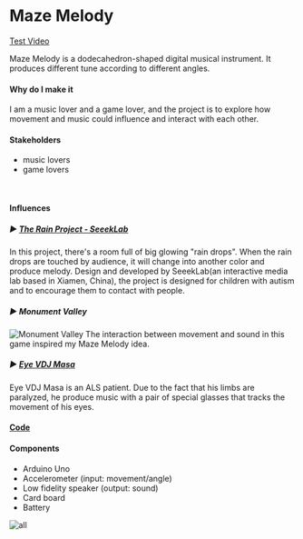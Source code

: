 # Maze Melody

[Test Video](https://vimeo.com/331150712)

Maze Melody is a dodecahedron-shaped digital musical instrument. It produces different tune according to different angles.

#### Why do I make it
I am a music lover and a game lover, and the project is to explore how movement and music could influence and interact with each other.

#### Stakeholders
* music lovers
* game lovers

<br>

#### Influences
##### ▶︎ [The Rain Project - SeeekLab](http://www.seeeklab.com/en/portfolio-item/rainproject/#)
In this project, there's a room full of big glowing "rain drops". When the rain drops are touched by audience, it will change into another color and produce melody. Design and developed by SeeekLab(an interactive media lab based in Xiamen, China), the project is designed for children with autism and to encourage them to contact with people.

##### ▶︎ Monument Valley
![Monument Valley](https://assets.pcmag.com/media/images/354930-monument-valley-iphone-top.jpg?width=640&height=960)
The interaction between movement and sound in this game inspired my Maze Melody idea.

##### ▶︎ [Eye VDJ Masa](https://www.youtube.com/watch?v=QMc0HedyhKk&t=1s)
Eye VDJ Masa is an ALS patient. Due to the fact that his limbs are paralyzed, he produce music with a pair of special glasses that tracks the movement of his eyes.


#### [Code](https://github.com/griffinxzh/CIM642_Physical_Computing/blob/master/Midterm/code_demo/code_demo.ino)

#### Components
* Arduino Uno
* Accelerometer (input: movement/angle)
* Low fidelity speaker (output: sound)
* Card board
* Battery



![all](./IMGandVideo/all.jpg)
